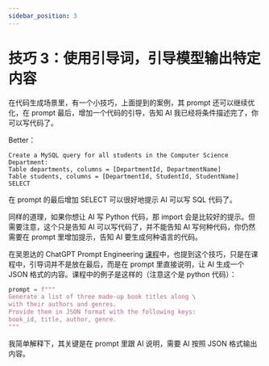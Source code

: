 ```yaml
---
sidebar_position: 3
---
```


# 技巧 3：使用引导词，引导模型输出特定内容

<head>
  <script defer="defer" src="https://embed.trydyno.com/embedder.js"></script>
  <link href="https://embed.trydyno.com/embedder.css" rel="stylesheet" />
</head>

在代码生成场景里，有一个小技巧，上面提到的案例，其 prompt 还可以继续优化，在 prompt 最后，增加一个代码的引导，告知 AI 我已经将条件描述完了，你可以写代码了。

Better：

```other
Create a MySQL query for all students in the Computer Science Department:
Table departments, columns = [DepartmentId, DepartmentName]
Table students, columns = [DepartmentId, StudentId, StudentName]
SELECT
```

在 prompt 的最后增加 SELECT 可以很好地提示 AI 可以写 SQL 代码了。

同样的道理，如果你想让 AI 写 Python 代码，那 import 会是比较好的提示。但需要注意，这个只是告知 AI 可以写代码了，并不能告知 AI 写何种代码，你仍然需要在 prompt 里增加提示，告知 AI 要生成何种语言的代码。

在吴恩达的 ChatGPT Prompt Engineering [课程](https://www.deeplearning.ai/short-courses/chatgpt-prompt-engineering-for-developers/)中，也提到这个技巧，只是在课程中，引导词并不是放在最后，而是在 prompt 里直接说明，让 AI 生成一个 JSON 格式的内容。课程中的例子是这样的（注意这个是 python 代码）：

```python
prompt = f"""
Generate a list of three made-up book titles along \
with their authors and genres.
Provide them in JSON format with the following keys:
book_id, title, author, genre.
"""
```

我简单解释下，其关键是在 prompt 里跟 AI 说明，需要 AI 按照 JSON 格式输出内容。
